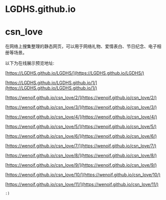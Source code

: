 # LGDHS.github.io

# csn_love

在网络上搜集整理的静态网页，可以用于网络礼物、爱情表白、节日纪念、电子相册等场景。

以下为在线展示预览地址:

[https://LGDHS.github.io/LGDHS/](https://LGDHS.github.io/LGDHS/)

[https://LGDHS.github.io/LGDHS.github.io/1/](https://LGDHS.github.io/LGDHS.github.io/1/)

[https://wenoif.github.io/csn_love/2/](https://wenoif.github.io/csn_love/2/)

[https://wenoif.github.io/csn_love/3/](https://wenoif.github.io/csn_love/3/)

[https://wenoif.github.io/csn_love/4/](https://wenoif.github.io/csn_love/4/)

[https://wenoif.github.io/csn_love/5/](https://wenoif.github.io/csn_love/5/)

[https://wenoif.github.io/csn_love/6/](https://wenoif.github.io/csn_love/6/)

[https://wenoif.github.io/csn_love/7/](https://wenoif.github.io/csn_love/7/)

[https://wenoif.github.io/csn_love/8/](https://wenoif.github.io/csn_love/8/)

[https://wenoif.github.io/csn_love/9/](https://wenoif.github.io/csn_love/9/)

[https://wenoif.github.io/csn_love/10/](https://wenoif.github.io/csn_love/10/)

[https://wenoif.github.io/csn_love/11/](https://wenoif.github.io/csn_love/11/)



	:)



